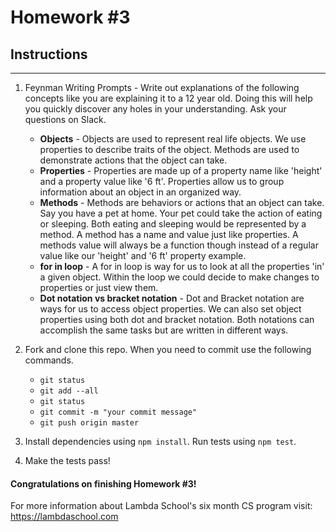 # Homework #3

## Instructions
---
1. Feynman Writing Prompts - Write out explanations of the following concepts like you are explaining it to a 12 year old.  Doing this will help you quickly discover any holes in your understanding.  Ask your questions on Slack.

	* **Objects** - Objects are used to represent real life objects. We use properties to describe traits of the object. Methods are used to demonstrate actions that the object can take.
	* **Properties** - Properties are made up of a property name like 'height' and a property value like '6 ft'. Properties allow us to group information about an object in an organized way.
	* **Methods** - Methods are behaviors or actions that an object can take. Say you have a pet at home. Your pet could take the action of eating or sleeping. Both eating and sleeping would be represented by a method. A method has a name and value just like properties. A methods value will always be a function though instead of a regular value like our 'height' and '6 ft' property example.
	* **for in loop** - A for in loop is way for us to look at all the properties 'in' a given object. Within the loop we could decide to make changes to properties or just view them.
	* **Dot notation vs bracket notation** - Dot and Bracket notation are ways for us to access object properties. We can also set object properties using both dot and bracket notation. Both notations can accomplish the same tasks but are written in different ways.


2. Fork and clone this repo.  When you need to commit use the following commands.

	* `git status`
	* `git add --all`
	* `git status`
	* `git commit -m "your commit message"`
	* `git push origin master`

3. Install dependencies using `npm install`.  Run tests using `npm test`.

4. Make the tests pass!


#### Congratulations on finishing Homework #3!

For more information about Lambda School's six month CS program visit: https://lambdaschool.com

